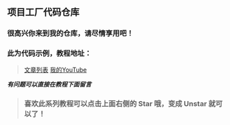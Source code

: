 ## 项目工厂代码仓库

### 很高兴你来到我的仓库，请尽情享用吧！

### 此为代码示例，教程地址：

> [文章列表](https://github.com/kolbwang/YouTube/issues)
> [我的YouTube](https://www.youtube.com/channel/UCa4INMiD1v9Ph1De4j5LsHg?view_as=subscriber)

***有问题可以直接在教程下面留言***

> ### 喜欢此系列教程可以点击上面右侧的 Star 哦，变成 Unstar 就可以了！ 
